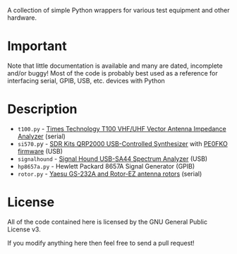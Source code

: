 A collection of simple Python wrappers for various test equipment and other hardware.

# Important

Note that little documentation is available and many are dated, incomplete and/or buggy!
Most of the code is probably best used as a reference for interfacing serial,
GPIB, USB, etc. devices with Python

# Description

* `t100.py` - [Times Technology T100 VHF/UHF Vector Antenna Impedance Analyzer](http://timestechnology.com.hk/support-T100.html) (serial)
* `si570.p`y - [SDR Kits QRP2000 USB-Controlled Synthesizer](http://sdr-kits.net/QRP2000_Description.html) with [PE0FKO firmware](https://code.google.com/p/usbavrsi570/) (USB)
* `signalhound` - [Signal Hound USB-SA44 Spectrum Analyzer](https://www.signalhound.com/products/) (USB)
* `hp8657a.py` - Hewlett Packard 8657A Signal Generator (GPIB)
* `rotor.py` - [Yaesu GS-232A and Rotor-EZ antenna rotors](http://www.universal-radio.com/catalog/hamrot/4228.html) (serial)

# License

All of the code contained here is licensed by the GNU General Public License v3.

If you modify anything here then feel free to send a pull request!
